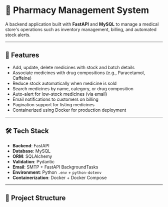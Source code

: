 # 💊 Pharmacy Management System

A backend application built with **FastAPI** and **MySQL** to manage a medical store's operations such as inventory management, billing, and automated stock alerts.

---

## 🚀 Features

- Add, update, delete medicines with stock and batch details
- Associate medicines with drug compositions (e.g., Paracetamol, Caffeine)
- Reduce stock automatically when medicine is sold
- Search medicines by name, category, or drug composition
- Auto-alert for low-stock medicines (via email)
- Email notifications to customers on billing
- Pagination support for listing medicines
- Containerized using Docker for production deployment

---

## 🛠️ Tech Stack

- **Backend**: FastAPI
- **Database**: MySQL
- **ORM**: SQLAlchemy
- **Validation**: Pydantic
- **Email**: SMTP + FastAPI BackgroundTasks
- **Environment**: Python `.env` + `python-dotenv`
- **Containerization**: Docker + Docker Compose

---

## 📂 Project Structure

